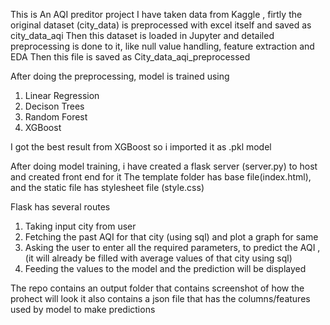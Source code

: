 This is An AQI preditor project
I have taken data from Kaggle , firtly the original dataset (city_data) is preprocessed with excel itself and saved as city_data_aqi
Then this dataset is loaded in Jupyter and detailed preprocessing is done to it, like null value handling, feature extraction and EDA
Then this file is saved as City_data_aqi_preprocessed

After doing the preprocessing, model is trained using
1. Linear Regression
2. Decison Trees
3. Random Forest
4. XGBoost

I got the best result from XGBoost so i imported it as .pkl model

After doing model training, i have created a flask server (server.py) to host and created front end for it
The template folder has base file(index.html), and the static file has stylesheet file (style.css)

Flask has several routes
1. Taking input city from user
2. Fetching the past AQI for that city (using sql) and plot a graph for same
3. Asking the user to enter all the required parameters, to predict the AQI , (it will already be filled with average values of that city using sql)
4. Feeding the values to the model and the prediction will be displayed

The repo contains an output folder that contains screenshot of how the prohect will look
it also contains a json file that has the columns/features used by model to make predictions


